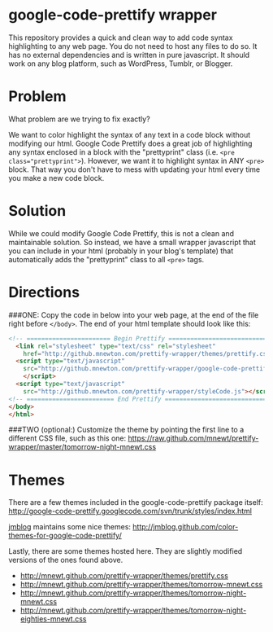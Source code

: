 google-code-prettify wrapper
=======================

This repository provides a quick and clean way to add code syntax highlighting to any web page. You do not need to host any files to do so. It has no external dependencies and is written in pure javascript. It should work on any blog platform, such as WordPress, Tumblr, or Blogger.

# Problem

What problem are we trying to fix exactly? 

We want to color highlight the syntax of any text in a code block without modifying our html. Google Code Prettify does a great job of highlighting any syntax enclosed in a block with the "prettyprint"
 class (i.e. `<pre class="prettyprint">`). However, we want it to highlight syntax in ANY `<pre>` block. That way you don't have to mess with updating your html every time you make a new code block.

# Solution

While we could modify Google Code Prettify, this is not a clean and maintainable solution. So instead, we have a small wrapper javascript that you can include in your html (probably in your blog's template) that automatically adds the "prettyprint" class to all `<pre>` tags.

# Directions

###ONE:
Copy the code in below into your web page, at the end of the file right before `</body>`.
The end of your html template should look like this:

```html
<!-- ======================= Begin Prettify ============================-->
  <link rel="stylesheet" type="text/css" rel="stylesheet"
    href="http://github.mnewton.com/prettify-wrapper/themes/prettify.css">
  <script type="text/javascript"
    src="http://github.mnewton.com/prettify-wrapper/google-code-prettify/src/prettify.js">
    </script>
  <script type="text/javascript"
    src="http://github.mnewton.com/prettify-wrapper/styleCode.js"></script>
<!-- ======================== End Prettify =============================-->
</body>
</html>
```

###TWO (optional:)
Customize the theme by pointing the first line to a different CSS file, such as this one:
https://raw.github.com/mnewt/prettify-wrapper/master/tomorrow-night-mnewt.css


# Themes

There are a few themes included in the google-code-prettify package itself:
http://google-code-prettify.googlecode.com/svn/trunk/styles/index.html

[jmblog](https://github.com/jmblog) maintains some nice themes:
http://jmblog.github.com/color-themes-for-google-code-prettify/

Lastly, there are some themes hosted here. They are slightly modified versions of the ones found above.
 * http://mnewt.github.com/prettify-wrapper/themes/prettify.css
 * http://mnewt.github.com/prettify-wrapper/themes/tomorrow-mnewt.css
 * http://mnewt.github.com/prettify-wrapper/themes/tomorrow-night-mnewt.css
 * http://mnewt.github.com/prettify-wrapper/themes/tomorrow-night-eighties-mnewt.css
